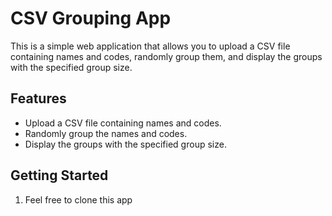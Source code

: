# CSV Grouping App

This is a simple web application that allows you to upload a CSV file containing names and codes, randomly group them, and display the groups with the specified group size.

## Features

- Upload a CSV file containing names and codes.
- Randomly group the names and codes.
- Display the groups with the specified group size.

## Getting Started

1. Feel free to clone this app
